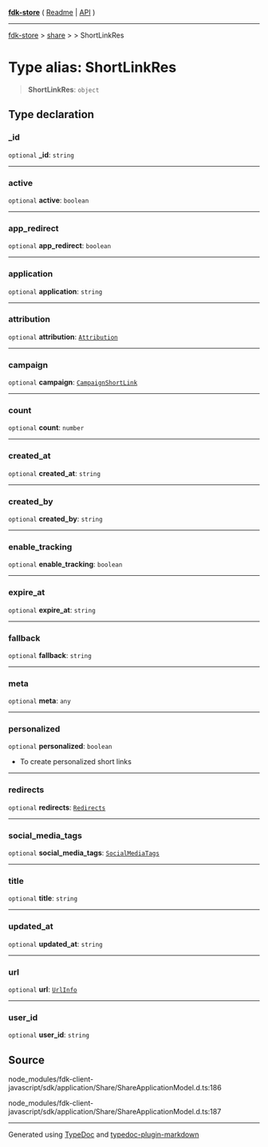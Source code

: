 [**fdk-store**](../../../README.md) ( [Readme](../../../README.md) \| [API](../../../API.md) )

---

[fdk-store](../../../API.md) > [share](../../README.md) > [<internal>](../README.md) > ShortLinkRes

# Type alias: ShortLinkRes

> **ShortLinkRes**: `object`

## Type declaration

### \_id

`optional` **\_id**: `string`

---

### active

`optional` **active**: `boolean`

---

### app_redirect

`optional` **app_redirect**: `boolean`

---

### application

`optional` **application**: `string`

---

### attribution

`optional` **attribution**: [`Attribution`](type-alias.Attribution.md)

---

### campaign

`optional` **campaign**: [`CampaignShortLink`](type-alias.CampaignShortLink.md)

---

### count

`optional` **count**: `number`

---

### created_at

`optional` **created_at**: `string`

---

### created_by

`optional` **created_by**: `string`

---

### enable_tracking

`optional` **enable_tracking**: `boolean`

---

### expire_at

`optional` **expire_at**: `string`

---

### fallback

`optional` **fallback**: `string`

---

### meta

`optional` **meta**: `any`

---

### personalized

`optional` **personalized**: `boolean`

- To create personalized short links

---

### redirects

`optional` **redirects**: [`Redirects`](type-alias.Redirects.md)

---

### social_media_tags

`optional` **social_media_tags**: [`SocialMediaTags`](type-alias.SocialMediaTags.md)

---

### title

`optional` **title**: `string`

---

### updated_at

`optional` **updated_at**: `string`

---

### url

`optional` **url**: [`UrlInfo`](type-alias.UrlInfo.md)

---

### user_id

`optional` **user_id**: `string`

## Source

node_modules/fdk-client-javascript/sdk/application/Share/ShareApplicationModel.d.ts:186

node_modules/fdk-client-javascript/sdk/application/Share/ShareApplicationModel.d.ts:187

---

Generated using [TypeDoc](https://typedoc.org/) and [typedoc-plugin-markdown](https://www.npmjs.com/package/typedoc-plugin-markdown)
